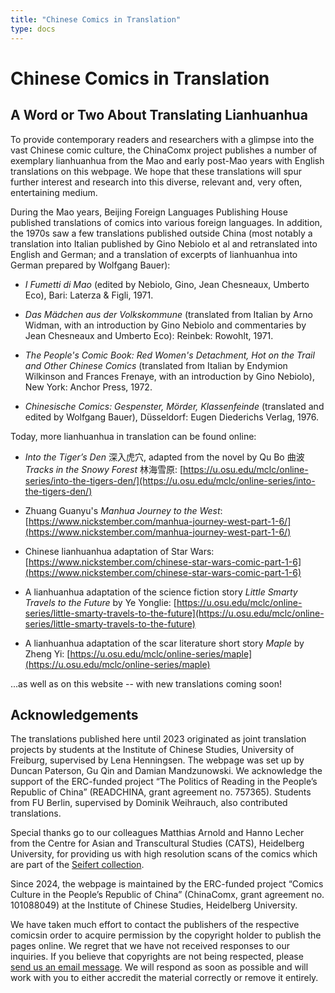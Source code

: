 ```yaml
---
title: "Chinese Comics in Translation"
type: docs
---
```


# Chinese Comics in Translation

## A Word or Two About Translating Lianhuanhua

To provide contemporary readers and researchers with a glimpse into the vast Chinese comic culture, the ChinaComx project publishes a number of exemplary lianhuanhua from the Mao and early post-Mao years with English translations on this webpage. We hope that these translations will spur further interest and research into this diverse, relevant and, very often, entertaining medium.

During the Mao years, Beijing Foreign Languages Publishing House published translations of comics into various foreign languages. In addition, the 1970s saw a few translations published outside China (most notably a translation into Italian published by Gino Nebiolo et al and retranslated into English and German; and a translation of excerpts of lianhuanhua into German prepared by Wolfgang Bauer):

- *I Fumetti di Mao* (edited by Nebiolo, Gino, Jean Chesneaux, Umberto Eco), Bari: Laterza & Figli, 1971.

- *Das Mädchen aus der Volkskommune* (translated from Italian by Arno Widman, with an introduction by Gino Nebiolo and commentaries by Jean Chesneaux and Umberto Eco): Reinbek: Rowohlt, 1971.

- *The People's Comic Book: Red Women's Detachment, Hot on the Trail and Other Chinese Comics* (translated from Italian by Endymion Wilkinson and Frances Frenaye, with an introduction by Gino Nebiolo), New York: Anchor Press, 1972.

- *Chinesische Comics: Gespenster, Mörder, Klassenfeinde* (translated and edited by Wolfgang Bauer), Düsseldorf: Eugen Diederichs Verlag, 1976.

Today, more lianhuanhua in translation can be found online:

- *Into the Tiger’s Den* 深入虎穴, adapted from the novel by Qu Bo 曲波 *Tracks in the Snowy Forest* 林海雪原: [https://u.osu.edu/mclc/online-series/into-the-tigers-den/](https://u.osu.edu/mclc/online-series/into-the-tigers-den/)

- Zhuang Guanyu's *Manhua Journey to the West*: [https://www.nickstember.com/manhua-journey-west-part-1-6/](https://www.nickstember.com/manhua-journey-west-part-1-6/)

- Chinese lianhuanhua adaptation of Star Wars: [https://www.nickstember.com/chinese-star-wars-comic-part-1-6](https://www.nickstember.com/chinese-star-wars-comic-part-1-6)

- A lianhuanhua adaptation of the science fiction story *Little Smarty Travels to the Future* by Ye Yonglie: [https://u.osu.edu/mclc/online-series/little-smarty-travels-to-the-future](https://u.osu.edu/mclc/online-series/little-smarty-travels-to-the-future)

- A lianhuanhua adaptation of the scar literature short story *Maple* by Zheng Yi: [https://u.osu.edu/mclc/online-series/maple](https://u.osu.edu/mclc/online-series/maple) 

...as well as on this website -- with new translations coming soon!

## Acknowledgements

The translations published here until 2023 originated as joint translation projects by students at the Institute of Chinese Studies, University of Freiburg, supervised by Lena Henningsen. The webpage was set up by Duncan Paterson, Gu Qin and Damian Mandzunowski. We acknowledge the support of the ERC-funded project “The Politics of Reading in the People’s Republic of China” (READCHINA, grant agreement no. 757365). Students from FU Berlin, supervised by Dominik Weihrauch, also contributed translations.  

Special thanks go to our colleagues Matthias Arnold and Hanno Lecher from the Centre for Asian and Transcultural Studies (CATS), Heidelberg University, for providing us with high resolution scans of the comics which are part of the [Seifert collection](https://www.asia-europe.uni-heidelberg.de/en/research/heidelberg-research-architecture/projects/hra14-chinese-comics/the-seifert-collection.html).

Since 2024, the webpage is maintained by the ERC-funded project “Comics Culture in the People’s Republic of China” (ChinaComx, grant agreement no. 101088049) at the Institute of Chinese Studies, Heidelberg University. 

We have taken much effort to contact the publishers of the respective comicsin order to acquire permission by the copyright holder to publish the pages online. We regret that we have not received responses to our inquiries. If you believe that copyrights are not being respected, please [send us an email message](mailto:chinacomx.erc@gmail.com). We will respond as soon as possible and will work with you to either accredit the material correctly or remove it entirely.